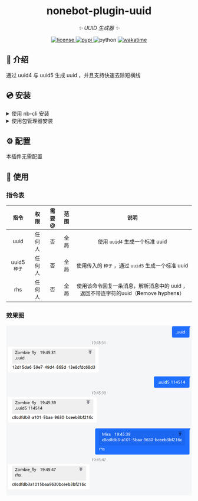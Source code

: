 <div align="center">

# nonebot-plugin-uuid

_✨ UUID 生成器 ✨_

<a href="./LICENSE">
    <img src="https://img.shields.io/github/license/ZombieFly/nonebot-plugin-uuid.svg" alt="license">
</a>
<a href="https://pypi.python.org/pypi/nonebot-plugin-uuid">
    <img src="https://img.shields.io/pypi/v/nonebot-plugin-uuid.svg" alt="pypi">
</a>
<img src="https://img.shields.io/badge/python-3.8+-blue.svg" alt="python">
<a href="https://wakatime.com/badge/user/c7a593a9-08b3-4b3a-96a4-89d3ed7cabd0/project/aad19e0e-a602-4bcb-ac31-b8e7886905d0">
    <img src="https://wakatime.com/badge/user/c7a593a9-08b3-4b3a-96a4-89d3ed7cabd0/project/aad19e0e-a602-4bcb-ac31-b8e7886905d0.svg" alt="wakatime">
</a>
</div>


## 📖 介绍

通过 uuid4 与 uuid5 生成 uuid ，并且支持快速去除短横线

## 💿 安装

<details>
<summary>使用 nb-cli 安装</summary>
在 nonebot2 项目的根目录下打开命令行, 输入以下指令即可安装

    nb plugin install nonebot-plugin-uuid

</details>

<details>
<summary>使用包管理器安装</summary>
在 nonebot2 项目的插件目录下, 打开命令行, 根据你使用的包管理器, 输入相应的安装命令

<details>
<summary>pip</summary>

    pip install nonebot-plugin-uuid
</details>
<details>
<summary>pdm</summary>

    pdm add nonebot-plugin-uuid
</details>
<details>
<summary>poetry</summary>

    poetry add nonebot-plugin-uuid
</details>
<details>
<summary>conda</summary>

    conda install nonebot-plugin-uuid
</details>

打开 nonebot2 项目的 `bot.py` 文件, 在其中写入

    nonebot.load_plugin('nonebot_plugin_uuid')

</details>

## ⚙️ 配置

本插件无需配置

## 🎉 使用

### 指令表

|     指令     |  权限  | 需要@ | 范围  |                                              说明                                              |
| :----------: | :----: | :---: | :---: | :--------------------------------------------------------------------------------------------: |
|     uuid     | 任何人 |  否   | 全局  |                                 使用 `uuid4` 生成一个标准 uuid                                 |
| uuid5 `种子` | 任何人 |  否   | 全局  |                       使用传入的 `种子` ，通过 `uuid5` 生成一个标准 uuid                       |
|     rhs      | 任何人 |  否   | 全局  | 使用该命令回复一条消息，解析消息中的 uuid ，返回不带连字符的uuid（**R**emove **h**yphen**s**） |

### 效果图

![Alt text](demo.png)
